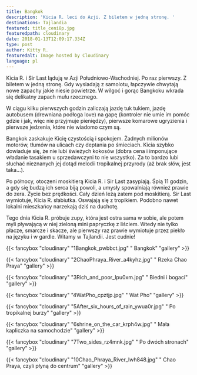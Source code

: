 ```yaml
---
title: Bangkok
description: 'Kicia R. leci do Azji. Z biletem w jedną stronę. '
destinations: Tajlandia
featured: title_ceni8p.jpg
featuredpath: cloudinary
date: 2018-01-13T12:09:17.334Z
type: post
author: Kitty R.
featuredalt: Image hosted by Cloudinary
language: pl
---
```

Kicia R. i Sir Last lądują w Azji Południowo-Wschodniej. Po raz pierwszy. Z biletem w jedną stronę. Gdy wysiadają z samolotu, łapczywie chwytają nowe zapachy jakie niesie powietrze. W wilgoć i gorąc Bangkoku wkrada się delikatny zapach mułu rzecznego. 

W ciągu kilku pierwszych godzin zaliczają jazdę tuk tukiem, jazdę autobusem (drewniana podłoga love) na gapę (kontroler nie umie im pomóc gdzie i jak, więc nie przyjmuje pieniędzy), pierwsze komarowe ugryzienia i pierwsze jedzenia, które nie wiadomo czym są. 

Bangkok zaskakuje Kicię czystością i spokojem. Żadnych milionów motorów, tłumów na ulicach czy deptania po śmieciach. Kicia szybko dowiaduje się, że nie lubi świeżych kokosów (dobra cena i imponujące władanie tasakiem u sprzedawczyni to nie wszystko). Za to bardzo lubi słuchać nieznanych jej dotąd melodii tropikalnej przyrody (aż brak słów, jest taka...).

Po północy, otoczeni moskitierą Kicia R. i Sir Last zasypiają. Śpią 11 godzin, a gdy się budzą ich serca biją powoli, a umysły spowalniają również prawie do zera. Życie bez prędkości. Cały dzień leżą zatem pod moskitierą. Sir Last wymiotuje, Kicia R. słabiutka. Oswajają się z tropikiem. Podobno nawet lokalni mieszkańcy narzekają dziś na duchotę.  

Tego dnia Kicia R. próbuje zupy, która jest ostra sama w sobie, ale potem myli pływającą w niej zieloną mini papryczkę z liściem. Wtedy nie tylko płacze, smarcze i skacze, ale pierwszy raz prawie wymiotuje przez piekło na języku i w gardle. Witamy w Tajlandii. Jest cudnie!

{{< fancybox "cloudinary" "1Bangkok_pwbbct.jpg" "   Bangkok" "gallery" >}}

{{< fancybox "cloudinary" "2ChaoPhraya_River_a4kyhz.jpg" "   Rzeka  Chao Praya" "gallery" >}}

{{< fancybox "cloudinary" "3Rich_and_poor_lpu0xm.jpg" "   Biedni i bogaci" "gallery" >}}

{{< fancybox "cloudinary" "4WatPho_cpztjp.jpg" "   Wat Pho" "gallery" >}}

{{< fancybox "cloudinary" "5After_six_hours_of_rain_ywua0r.jpg" "   Po tropikalnej burzy" "gallery" >}}

{{< fancybox "cloudinary" "6shrine_on_the_car_krph4w.jpg" "   Mała kapliczka na samochodzie" "gallery" >}}

{{< fancybox "cloudinary" "7Two_sides_rz4mnk.jpg" "   Po dwóch stronach" "gallery" >}}

{{< fancybox "cloudinary" "10Chao_Phraya_River_lwh848.jpg" "   Chao Praya, czyli płyną do centrum" "gallery" >}}
